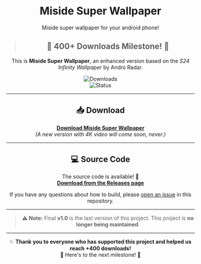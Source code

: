 
<h1 align="center">Miside Super Wallpaper</h1>

<p align="center">
  Miside super wallpaper for your android phone!
</p>

<div align="center">

> ## 🎉 **400+ Downloads Milestone!** 🎉

This is **Miside Super Wallpaper**, an enhanced version based on the *S24 Infinity Wallpaper* by Andro Radar.

![Downloads](https://img.shields.io/badge/Downloads-428-brightgreen)  
![Status](https://img.shields.io/badge/Status-Stable-brightgreen)

---

## 📥 Download

[**Download Miside Super Wallpaper**](https://www.mediafire.com/file/mg0lu4zs5suftv7/miside_super_wallpaper.apk/file)  
*(A new version with 4K video will come soon, never.)*

---

## 💻 Source Code

The source code is available! 🎉  
[**Download from the Releases page**](https://github.com/minhmc2007/Miside-Super-Wallpaper/releases/tag/V1.0.0-final)  

If you have any questions about how to build, please [open an issue](https://github.com/minhmc2007/Miside-Super-Wallpaper/issues) in this repository.

---

> **⚠️ Note:** Final **v1.0** is the last version of this project. This project is **no longer being maintained**.

---

✨ **Thank you to everyone who has supported this project and helped us reach +400 downloads!**  
🚀 Here's to the next milestone! 🚀
